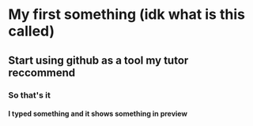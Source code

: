 # My first something (idk what is this called)

## Start using github as a tool my tutor reccommend

### So that's it

#### I typed something and it shows something in preview

